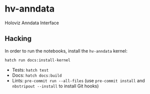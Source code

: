 # hv-anndata

Holoviz Anndata Interface

## Hacking

In order to run the notebooks, install the `hv-anndata` kernel:

```bash
hatch run docs:install-kernel
```

- Tests: `hatch test`
- Docs: `hatch docs:build`
- Lints: `pre-commit run --all-files` (use `pre-commit install` and `nbstripout --install` to install Git hooks)
